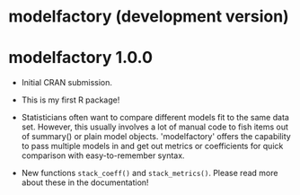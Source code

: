 # modelfactory (development version)

# modelfactory 1.0.0

* Initial CRAN submission.

* This is my first R package! 

* Statisticians often want to compare different models fit to the same data set. However, this usually involves a lot of manual code to fish items out of summary() or plain model objects. 'modelfactory' offers the 
capability to pass multiple models in and get out metrics or coefficients for quick comparison with easy-to-remember syntax.

* New functions `stack_coeff()` and `stack_metrics()`. Please read more about these in the documentation!

